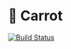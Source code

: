 # 🥕 Carrot 

[![Build Status](https://travis-ci.org/carrot-ar/carrot-ios.svg?branch=master)](https://travis-ci.org/carrot-ar/carrot-ios)
